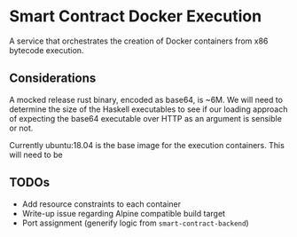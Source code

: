# Smart Contract Docker Execution

A service that orchestrates the creation of Docker containers from x86 bytecode execution.

## Considerations

A mocked release rust binary, encoded as base64, is ~6M. We will need to determine the size of the Haskell executables to see if our loading approach of expecting the base64 executable over HTTP as an argument is sensible or not.

Currently ubuntu:18.04 is the base image for the execution containers. This will need to be

## TODOs
- Add resource constraints to each container
- Write-up issue regarding Alpine compatible build target
- Port assignment (generify logic from `smart-contract-backend`)